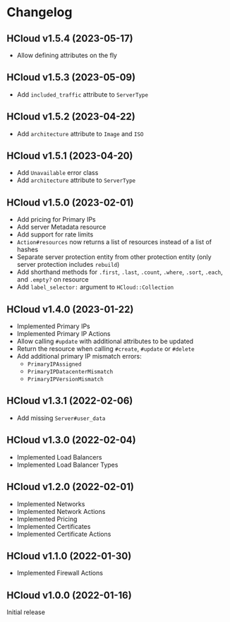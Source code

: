 # Changelog

## HCloud v1.5.4 (2023-05-17)

- Allow defining attributes on the fly

## HCloud v1.5.3 (2023-05-09)

- Add `included_traffic` attribute to `ServerType`

## HCloud v1.5.2 (2023-04-22)

- Add `architecture` attribute to `Image` and `ISO`

## HCloud v1.5.1 (2023-04-20)

- Add `Unavailable` error class
- Add `architecture` attribute to `ServerType`

## HCloud v1.5.0 (2023-02-01)

- Add pricing for Primary IPs
- Add server Metadata resource
- Add support for rate limits
- `Action#resources` now returns a list of resources instead of a list of hashes
- Separate server protection entity from other protection entity (only server protection includes `rebuild`)
- Add shorthand methods for `.first`, `.last`, `.count`, `.where`, `.sort`, `.each`, and `.empty?` on resource
- Add `label_selector:` argument to `HCloud::Collection`

## HCloud v1.4.0 (2023-01-22)

- Implemented Primary IPs
- Implemented Primary IP Actions
- Allow calling `#update` with additional attributes to be updated
- Return the resource when calling `#create`, `#update` or `#delete`
- Add additional primary IP mismatch errors:
  - `PrimaryIPAssigned`
  - `PrimaryIPDatacenterMismatch`
  - `PrimaryIPVersionMismatch`

## HCloud v1.3.1 (2022-02-06)

- Add missing `Server#user_data`

## HCloud v1.3.0 (2022-02-04)

- Implemented Load Balancers
- Implemented Load Balancer Types

## HCloud v1.2.0 (2022-02-01)

- Implemented Networks
- Implemented Network Actions
- Implemented Pricing
- Implemented Certificates
- Implemented Certificate Actions

## HCloud v1.1.0 (2022-01-30)

- Implemented Firewall Actions

## HCloud v1.0.0 (2022-01-16)

Initial release
